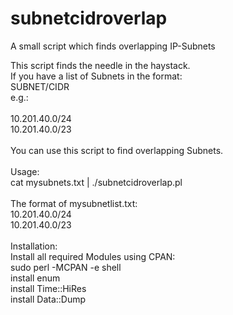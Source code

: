 # subnetcidroverlap
A small script which finds overlapping IP-Subnets

This script finds the needle in the haystack. <br>
If you have a list of Subnets in the format:<br>
SUBNET/CIDR<br>
e.g.: <br>
<br>
10.201.40.0/24<br>
10.201.40.0/23<br>
<br>
You can use this script to find overlapping Subnets.<br>
<br>
Usage:<br>
cat mysubnets.txt | ./subnetcidroverlap.pl<br>
<br>
The format of mysubnetlist.txt:<br>
10.201.40.0/24<br>
10.201.40.0/23<br>
<br>
Installation:<br>
Install all required Modules using CPAN:<br>
sudo perl -MCPAN -e shell<br>
install enum<br>
install Time::HiRes<br>
install Data::Dump<br>
